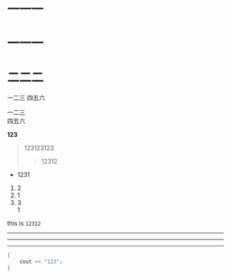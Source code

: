 # 一一一
一一一
========
二二二
========

一二三
四五六

一二三  
四五六

**123**

> 123123123
>> 12312

- 1231

1. 2
2. 1
3. 3  
	1

this is `12312`

***
---
___
```c++
{
	cout << "123";
}
```